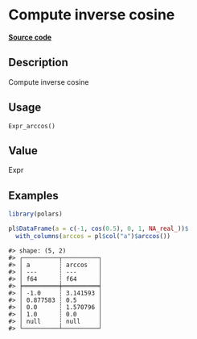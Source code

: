

# Compute inverse cosine

[**Source code**](https://github.com/pola-rs/r-polars/tree/741f9cd2614b3302a4d033bcae447425e1b91191/R/after-wrappers.R#L20)

## Description

Compute inverse cosine

## Usage

<pre><code class='language-R'>Expr_arccos()
</code></pre>

## Value

Expr

## Examples

``` r
library(polars)

pl$DataFrame(a = c(-1, cos(0.5), 0, 1, NA_real_))$
  with_columns(arccos = pl$col("a")$arccos())
```

    #> shape: (5, 2)
    #> ┌──────────┬──────────┐
    #> │ a        ┆ arccos   │
    #> │ ---      ┆ ---      │
    #> │ f64      ┆ f64      │
    #> ╞══════════╪══════════╡
    #> │ -1.0     ┆ 3.141593 │
    #> │ 0.877583 ┆ 0.5      │
    #> │ 0.0      ┆ 1.570796 │
    #> │ 1.0      ┆ 0.0      │
    #> │ null     ┆ null     │
    #> └──────────┴──────────┘
